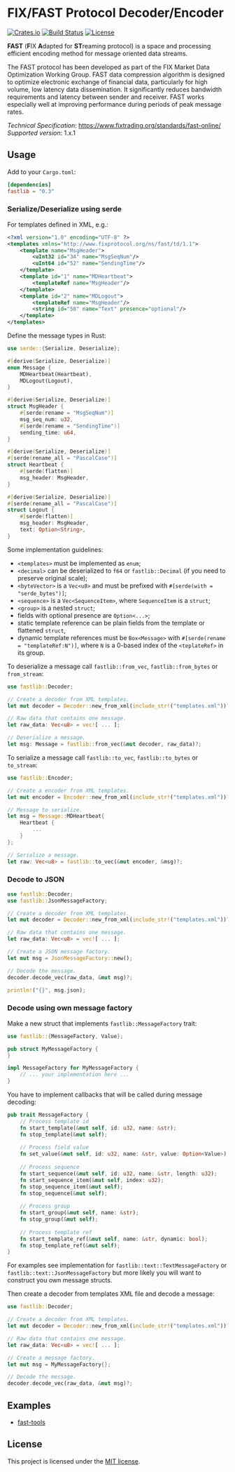 # FIX/FAST Protocol Decoder/Encoder
[![Crates.io](https://img.shields.io/crates/v/fastlib?style=flat-square)](https://crates.io/crates/fastlib)
[![Build Status](https://img.shields.io/github/actions/workflow/status/mcsakoff/rs-fastlib/rust.yml?branch=main&style=flat-square)](https://github.com/mcsakoff/rs-fastlib/actions/workflows/rust.yml?query=branch%3Amain)
[![License](https://img.shields.io/badge/license-MIT-blue?style=flat-square)](LICENSE-MIT)

**FAST** (**F**IX **A**dapted for **ST**reaming protocol) is a space and processing efficient encoding method for message oriented data streams.

The FAST protocol has been developed as part of the FIX Market Data Optimization Working Group.
FAST data compression algorithm is designed to optimize electronic exchange of financial data, particularly for high volume,
low latency data dissemination. It significantly reduces bandwidth requirements and latency between sender and receiver.
FAST works especially well at improving performance during periods of peak message rates.

_Technical Specification_: https://www.fixtrading.org/standards/fast-online/  
_Supported version_: 1.x.1


## Usage

Add to your `Cargo.toml`:

```toml
[dependencies]
fastlib = "0.3"
```

### Serialize/Deserialize using serde

For templates defined in XML, e.g.:

```xml
<?xml version="1.0" encoding="UTF-8" ?>
<templates xmlns="http://www.fixprotocol.org/ns/fast/td/1.1">
    <template name="MsgHeader">
        <uInt32 id="34" name="MsgSeqNum"/>
        <uInt64 id="52" name="SendingTime"/>
    </template>
    <template id="1" name="MDHeartbeat">
        <templateRef name="MsgHeader"/>
    </template>
    <template id="2" name="MDLogout">
        <templateRef name="MsgHeader"/>
        <string id="58" name="Text" presence="optional"/>
    </template>
</templates>
```

Define the message types in Rust:

```rust
use serde::{Serialize, Deserialize};

#[derive(Serialize, Deserialize)]
enum Message {
    MDHeartbeat(Heartbeat),
    MDLogout(Logout),
}

#[derive(Serialize, Deserialize)]
struct MsgHeader {
    #[serde(rename = "MsgSeqNum")]
    msg_seq_num: u32,
    #[serde(rename = "SendingTime")]
    sending_time: u64,
}

#[derive(Serialize, Deserialize)]
#[serde(rename_all = "PascalCase")]
struct Heartbeat {
    #[serde(flatten)]
    msg_header: MsgHeader,
}

#[derive(Serialize, Deserialize)]
#[serde(rename_all = "PascalCase")]
struct Logout {
    #[serde(flatten)]
    msg_header: MsgHeader,
    text: Option<String>,
}
```

Some implementation guidelines:

* `<templates>` must be implemented as `enum`;
* `<decimal>` can be deserialized to `f64` or `fastlib::Decimal` (if you need to preserve original scale);
* `<byteVector>` is a `Vec<u8>` and must be prefixed with `#[serde(with = "serde_bytes")]`;
* `<sequence>` is a `Vec<SequenceItem>`, where `SequenceItem` is a `struct`;
* `<group>` is a nested `struct`;
* fields with optional presence are `Option<...>`;
* static template reference can be plain fields from the template or flattened `struct`,
* dynamic template references must be `Box<Message>` with `#[serde(rename = "templateRef:N")]`, where `N`
  is a 0-based index of the `<teplateRef>` in its group.

To deserialize a message call `fastlib::from_vec`, `fastlib::from_bytes` or `from_stream`:

```rust
use fastlib::Decoder;

// Create a decoder from XML templates.
let mut decoder = Decoder::new_from_xml(include_str!("templates.xml"))?;

// Raw data that contains one message.
let raw_data: Vec<u8> = vec![ ... ];

// Deserialize a message.
let msg: Message = fastlib::from_vec(&mut decoder, raw_data)?;
```

To serialize a message call `fastlib::to_vec`, `fastlib::to_bytes` or `to_stream`:

```rust
use fastlib::Encoder;

// Create a encoder from XML templates.
let mut encoder = Encoder::new_from_xml(include_str!("templates.xml"))?;

// Message to serialize.
let msg = Message::MDHeartbeat{
    Heartbeat {
        ...
    }
};

// Serialize a message.
let raw: Vec<u8> = fastlib::to_vec(&mut encoder, &msg)?;
```

### Decode to JSON

```rust
use fastlib::Decoder;
use fastlib::JsonMessageFactory;

// Create a decoder from XML templates.
let mut decoder = Decoder::new_from_xml(include_str!("templates.xml"))?;

// Raw data that contains one message.
let raw_data: Vec<u8> = vec![ ... ];

// Create a JSON message factory.
let mut msg = JsonMessageFactory::new();

// Decode the message.
decoder.decode_vec(raw_data, &mut msg)?;

println!("{}", msg.json);
```

### Decode using own message factory

Make a new struct that implements `fastlib::MessageFactory` trait:

```rust
use fastlib::{MessageFactory, Value};

pub struct MyMessageFactory {
}

impl MessageFactory for MyMessageFactory {
    // ... your implementation here ...
}
```

You have to implement callbacks that will be called during message decoding:

```rust
pub trait MessageFactory {
    // Process template id
    fn start_template(&mut self, id: u32, name: &str);
    fn stop_template(&mut self);
    
    // Process field value
    fn set_value(&mut self, id: u32, name: &str, value: Option<Value>);
    
    // Process sequence
    fn start_sequence(&mut self, id: u32, name: &str, length: u32);
    fn start_sequence_item(&mut self, index: u32);
    fn stop_sequence_item(&mut self);
    fn stop_sequence(&mut self);
    
    // Process group
    fn start_group(&mut self, name: &str);
    fn stop_group(&mut self);
    
    // Process template ref
    fn start_template_ref(&mut self, name: &str, dynamic: bool);
    fn stop_template_ref(&mut self);
}
```

For examples see implementation for `fastlib::text::TextMessageFactory` or `fastlib::text::JsonMessageFactory` but more likely you will want to construct you own message structs.

Then create a decoder from templates XML file and decode a message:

```rust
use fastlib::Decoder;

// Create a decoder from XML templates.
let mut decoder = Decoder::new_from_xml(include_str!("templates.xml"))?;

// Raw data that contains one message.
let raw_data: Vec<u8> = vec![ ... ];

// Create a message factory.
let mut msg = MyMessageFactory{};

// Decode the message.
decoder.decode_vec(raw_data, &mut msg)?;
```

## Examples

- [fast-tools](https://github.com/mcsakoff/rs-fast-tools)


## License

This project is licensed under the [MIT license](LICENSE-MIT).

